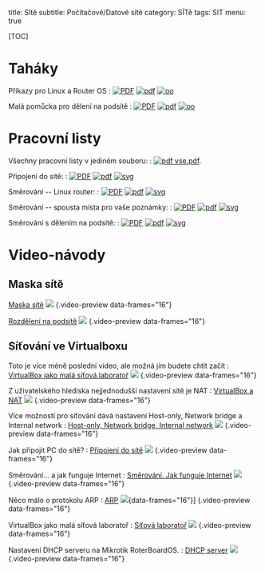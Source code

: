 title: Sítě
subtitle: Počítačové/Datové sítě
category: SÍTě
tags: SIT
menu: true


[pdf]: {static}/images/ico/pdf.png  "PDF"
[oo]:  {static}/images/ico/OO.png   "LibreOffice"
[svg]: {static}/images/ico/svg.png  "SVG"

[TOC]

Taháky
============

Příkazy pro Linux a Router OS
: [![PDF]({static}010-prikazy.png)]({static}010-prikazy.pdf)
  [![pdf][]]({static}010-prikazy.pdf)
  [![oo][]]({static}010-prikazy.odt)

Malá pomůcka pro dělení na podsítě
: [![PDF]({static}subnet_cheat.png)]({static}subnet_cheat.pdf)
  [![pdf][]]({static}subnet_cheat.pdf)
  [![oo][]]({static}subnet_cheat.ods)

Pracovní listy
==================

Všechny pracovní listy v jediném souboru: 
: [![pdf][] vse.pdf]({static}vse.pdf).

Připojení do sítě:
: [![PDF]({static}020-pripojeni.png)]({static}020-pripojeni.pdf)
  [![pdf][]]({static}020-pripojeni.pdf)
  [![svg][]]({static}020-pripojeni.svg)

Směrování -- Linux router:
: [![PDF]({static}030-smerovani-linux.png)]({static}030-smerovani-linux.pdf)
  [![pdf][]]({static}030-smerovani-linux.pdf)
  [![svg][]]({static}030-smerovani-linux.svg)

Směrování -- spousta místa pro vaše poznámky:
: [![PDF]({static}032-smerovani_.png)]({static}032-smerovani_.pdf)
  [![pdf][]]({static}032-smerovani_.pdf)
  [![svg][]]({static}032-smerovani_.svg)

Směrování s dělením na podsítě:
: [![PDF]({static}035-smerovani2.png)]({static}035-smerovani2.pdf)
  [![pdf][]]({static}035-smerovani2.pdf)
  [![svg][]]({static}035-smerovani2.svg)

Video-návody
=================

Maska sítě
------------

[Maska sítě](https://odysee.com/@MarrekNozka/01-maska_site)
![ ]({static}01-maska_site_preview.jpg)
{.video-preview data-frames="16"}

[Rozdělení na podsítě](https://odysee.com/@MarrekNozka/02-maska-rozdeleni_na_podsite)
![ ]({static}02-maska-rozdeleni_na_podsite_preview.jpg)
{.video-preview data-frames="16"}

Síťování ve Virtualboxu
---------------------------

Toto je více méně poslední video, ale možná jím budete chtít začít
: [VirtualBox jako malá síťová laboratoř](https://odysee.com/@MarrekNozka/VirtualBox-sitova_laborator)
![  ]({static}08-sitova_laborator_preview.jpg)
{.video-preview data-frames="16"}


Z uživatelského hlediska nejjednodušší nastavení sítě je NAT
: [VirtualBox a NAT](https://odysee.com/@MarrekNozka/virtualbox-nat)
![ ]({static}03-virtualbox-nat_preview.jpg)
{.video-preview data-frames="16"}


Více možností pro síťování dává nastavení Host-only, Network bridge a Internal network
: [Host-only, Network bridge, Internal network](https://odysee.com/@MarrekNozka/virutalbox2)
![ ]({static}04-virutalbox-only_bridge_preview.jpg)
{.video-preview data-frames="16"}


Jak připojit PC do sítě?
: [Připojení do sítě](https://odysee.com/@MarrekNozka/pripojeni-do-site)
![ ]({static}05-pripojeni_do_site_preview.jpg)
{.video-preview data-frames="16"}

Směrování... a jak funguje Internet
: [Směrování. Jak funguje Internet](https://odysee.com/@MarrekNozka/smerovani)
![ ]({static}06-smerovani_preview.jpg)
{.video-preview data-frames="16"}

Něco málo o protokolu ARP
: [ARP](https://odysee.com/@MarrekNozka/ARP)
![ ]({static}07-ARP_preview.jpg){data-frames="16"}]
{.video-preview data-frames="16"}

VirtualBox jako malá síťová laboratoř
: [Síťová laboratoř](https://odysee.com/@MarrekNozka/VirtualBox-sitova_laborator)
![ ]({static}08-sitova_laborator_preview.jpg)
{.video-preview data-frames="16"}

Nastavení DHCP serveru na Mikrotik RoterBoardOS.
: [DHCP server](https://odysee.com/@MarrekNozka/DHCP)
![ ]({static}09-DHCP_preview.jpg)
{.video-preview data-frames="16"}

